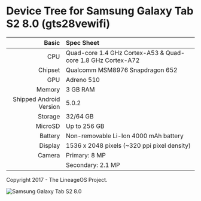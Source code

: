 Device Tree for Samsung Galaxy Tab S2 8.0 (gts28vewifi)
===========================================

Basic   | Spec Sheet
-------:|:-------------------------
CPU     | Quad-core 1.4 GHz Cortex-A53 & Quad-core 1.8 GHz Cortex-A72
Chipset | Qualcomm MSM8976 Snapdragon 652
GPU     | Adreno 510
Memory  | 3 GB RAM
Shipped Android Version | 5.0.2
Storage | 32/64 GB
MicroSD | Up to 256 GB
Battery | Non-removable Li-Ion 4000 mAh battery
Display | 1536 x 2048 pixels (~320 ppi pixel density)
Camera  | Primary: 8 MP
	| Secondary: 2.1 MP

Copyright 2017 - The LineageOS Project.

![Samsung Galaxy Tab S2 8.0](http://cdn2.gsmarena.com/vv/pics/samsung/samsung-galaxy-tab-s2-80-2.jpg "Samsung Galaxy Tab S2 8.0")
